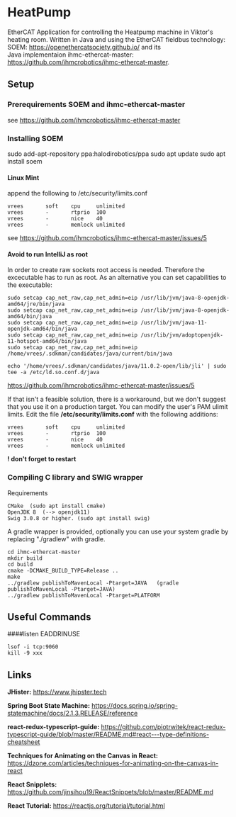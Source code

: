 # HeatPump

EtherCAT Application for controlling the Heatpump machine in Viktor's heating room. Written in Java and using the
EtherCAT fieldbus technology:  
SOEM: https://openethercatsociety.github.io/ and its  
Java implementaion ihmc-ethercat-master: https://github.com/ihmcrobotics/ihmc-ethercat-master.

## Setup

### Prerequirements SOEM and ihmc-ethercat-master

see https://github.com/ihmcrobotics/ihmc-ethercat-master

### Installing SOEM

sudo add-apt-repository ppa:halodirobotics/ppa
sudo apt update
sudo apt install soem

#### Linux Mint

append the following to /etc/security/limits.conf

```
vrees       soft    cpu     unlimited
vrees       -       rtprio  100
vrees       -       nice    40
vrees       -       memlock unlimited
```

see https://github.com/ihmcrobotics/ihmc-ethercat-master/issues/5

#### Avoid to run IntelliJ as root

In order to create raw sockets root access is needed. Therefore the excecutable has to run as root. As an alternative
you can set capabilities to the executable:

```
sudo setcap cap_net_raw,cap_net_admin=eip /usr/lib/jvm/java-8-openjdk-amd64/jre/bin/java
sudo setcap cap_net_raw,cap_net_admin=eip /usr/lib/jvm/java-8-openjdk-amd64/bin/java
sudo setcap cap_net_raw,cap_net_admin=eip /usr/lib/jvm/java-11-openjdk-amd64/bin/java
sudo setcap cap_net_raw,cap_net_admin=eip /usr/lib/jvm/adoptopenjdk-11-hotspot-amd64/bin/java
sudo setcap cap_net_raw,cap_net_admin=eip /home/vrees/.sdkman/candidates/java/current/bin/java

echo '/home/vrees/.sdkman/candidates/java/11.0.2-open/lib/jli' | sudo tee -a /etc/ld.so.conf.d/java

```

https://github.com/ihmcrobotics/ihmc-ethercat-master/issues/5

If that isn't a feasible solution, there is a workaround, but we don't suggest that you use it on a production target. You can modify the user's PAM ulimit limits. Edit the file **/etc/security/limits.conf** with the following additions:

```
vrees       soft    cpu     unlimited
vrees       -       rtprio  100
vrees       -       nice    40
vrees       -       memlock unlimited
```

**! don't forget to restart**

### Compiling C library and SWIG wrapper

Requirements

    CMake  (sudo apt install cmake)
    OpenJDK 8  (--> openjdk11)
    Swig 3.0.8 or higher. (sudo apt install swig)

A gradle wrapper is provided, optionally you can use your system gradle by replacing "./gradlew" with gradle.

    cd ihmc-ethercat-master
    mkdir build
    cd build
    cmake -DCMAKE_BUILD_TYPE=Release ..
    make
    ../gradlew publishToMavenLocal -Ptarget=JAVA   (gradle publishToMavenLocal -Ptarget=JAVA)
    ../gradlew publishToMavenLocal -Ptarget=PLATFORM

## Useful Commands

####listen EADDRINUSE

```
lsof -i tcp:9060
kill -9 xxx
```

## Links

**JHister:** https://www.jhipster.tech

**Spring Boot State Machine:** https://docs.spring.io/spring-statemachine/docs/2.1.3.RELEASE/reference

**react-redux-typescript-guide:**
https://github.com/piotrwitek/react-redux-typescript-guide/blob/master/README.md#react---type-definitions-cheatsheet

**Techniques for Animating on the Canvas in React:**
https://dzone.com/articles/techniques-for-animating-on-the-canvas-in-react

**React Snipplets:**
https://github.com/jinsihou19/ReactSnippets/blob/master/README.md

**React Tutorial:**
https://reactjs.org/tutorial/tutorial.html
